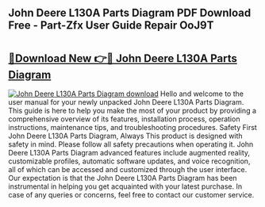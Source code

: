 ## John Deere L130A Parts Diagram PDF Download Free - Part-Zfx User Guide Repair OoJ9T

# <h2><a href="http://dfnb6b.blite.top/?on=John+Deere+L130A+Parts+Diagram">🔗Download New 👉🔴 John Deere L130A Parts Diagram</a></h2>

[![John Deere L130A Parts Diagram download](https://i.imgur.com/lujVjoI.png)](http://dfnb6b.blite.top/?on=John+Deere+L130A+Parts+Diagram)
Hello and welcome to the user manual for your newly unpacked John Deere L130A Parts Diagram. This guide is here to help you make the most of your product by providing a comprehensive overview of its features, installation process, operation instructions, maintenance tips, and troubleshooting procedures. Safety First John Deere L130A Parts Diagram, Always This product is designed with safety in mind. Please follow all safety precautions when operating it. John Deere L130A Parts Diagram advanced features include augmented reality, customizable profiles, automatic software updates, and voice recognition, all of which can be accessed and customized through the user interface. Our expectation is that the John Deere L130A Parts Diagram has been instrumental in helping you get acquainted with your latest purchase. In case of any queries or concerns, feel free to contact our customer service.
